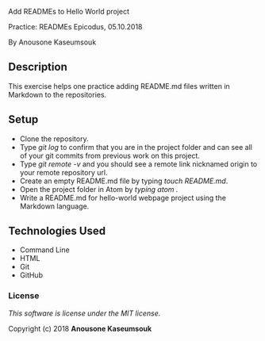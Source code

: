 Add READMEs to Hello World project

Practice: READMEs Epicodus, 05.10.2018

By Anousone Kaseumsouk

## Description

This exercise helps one practice adding README.md files written in Markdown to the repositories.

## Setup

* Clone the repository.
* Type _git log_ to confirm that you are in the project folder and can see all of your git commits from previous work on this project.
* Type _git remote -v_ and you should see a remote link nicknamed origin to your remote repository url.
* Create an empty README.md file by typing _touch README.md_.
* Open the project folder in Atom by _typing atom ._
* Write a README.md for hello-world webpage project using the Markdown language.

## Technologies Used

* Command Line
* HTML
* Git
* GitHub

### License

*This software is license under the MIT license.*

Copyright (c) 2018 **Anousone Kaseumsouk**
